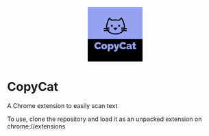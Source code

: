 <p align="center">
  <img src="icons/default/128x128.png">
</p>

# CopyCat
A Chrome extension to easily scan text

To use, clone the repository and load it as an unpacked extension on chrome://extensions
